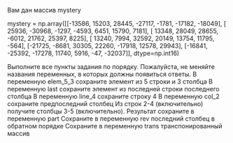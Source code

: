 Вам дан массив mystery

mystery = np.array([[-13586, 15203, 28445, -27117, -1781, -17182, -18049],
[ 25936, -30968, -1297, -4593, 6451, 15790, 7181],
[ 13348, 28049, 28655, -6012, 21762, 25397, 8225],
[ 13240, 7994, 32592, 20149, 13754, 11795, -564],
[-21725, -8681, 30305, 22260, -17918, 12578, 29943],
[-16841, -25392, -17278, 11740, 5916, -47, -32037]], dtype=np.int16)

Выполните все пункты задания по порядку.
Пожалуйста, не меняйте названия переменных, в которых должны появиться ответы.
В переменную elem_5_3 сохраните элемент из 5 строки и 3 столбца
В переменную last сохраните элемент из последней строки последнего столбца
В переменную line_4 сохраните строку 4
В переменную col_2 сохраните предпоследний столбец
Из строк 2-4 (включительно) получите столбцы 3-5 (включительно). Результат сохраните в переменную part
Сохраните в переменную rev последний столбец в обратном порядке
Сохраните в переменную trans транспонированный массив